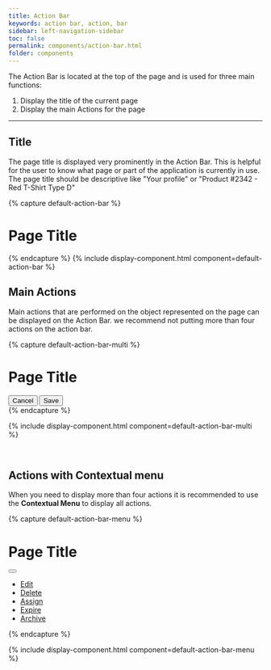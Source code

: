 ```yaml
---
title: Action Bar
keywords: action bar, action, bar
sidebar: left-navigation-sidebar
toc: false
permalink: components/action-bar.html
folder: components
---
```

The Action Bar is located at the top of the page and is used for three main functions:
1. Display the title of the current page
2. Display the main Actions for the page

<hr>

## Title

The page title is displayed very prominently in the Action Bar. This is helpful for the user to know what page or part of the application is currently in use. The page title should be descriptive like "Your profile" or "Product #2342 - Red T-Shirt Type D"

{% capture default-action-bar %}
<div class="fd-action-bar">
    <div class="fd-action-bar__header">
      <h1 class="fd-action-bar__title">
          Page Title
      </h1>
    </div>
</div>
{% endcapture %}
{% include display-component.html component=default-action-bar %}

<br/>

## Main Actions

Main actions that are performed on the object represented on the page can be displayed on the Action Bar. we recommend not putting more than four actions on the action bar.

{% capture default-action-bar-multi %}
<div class="fd-action-bar">
    <div class="fd-action-bar__header">
      <h1 class="fd-action-bar__title">
          Page Title
      </h1>
    </div>
    <div class="fd-action-bar__actions">
        <button class=" fd-button--secondary fd-button--l">Cancel</button>
        <button class=" fd-button--main fd-button--l">Save</button>
    </div>
</div>
{% endcapture %}

{% include display-component.html component=default-action-bar-multi %}

<br/>

## Actions with Contextual menu

When you need to display more than four actions it is recommended to use the **Contextual Menu** to display all actions.

{% capture default-action-bar-menu %}
<div class="fd-action-bar">
    <div class="fd-action-bar__header">
      <h1 class="fd-action-bar__title">
          Page Title
      </h1>
    </div>
    <div class="fd-action-bar__actions">
        <div class="fd-dropdown">
            <button class=" fd-button--secondary fd-button--l sap-icon--vertical-grip"
                aria-controls="3cDQg427" aria-haspopup="true" aria-expanded="false" aria-label="More"></button>
            <ul class="fd-dropdown__menu fd-contextual-menu" aria-hidden="true" id="3cDQg427">
                <li><a href="#" class="fd-dropdown__item">Edit</a></li>
                <li><a href="#" class="fd-dropdown__item">Delete</a></li>
                <li><a href="#" class="fd-dropdown__item">Assign</a></li>
                <li><a href="#" class="fd-dropdown__item">Expire</a></li>
                <li><a href="#" class="fd-dropdown__item">Archive</a></li>
            </ul>
        </div>
    </div>
</div>
{% endcapture %}

{% include display-component.html component=default-action-bar-menu %}
